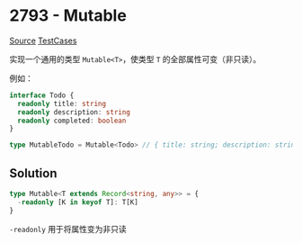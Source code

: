 # 2793 - Mutable

[Source](https://github.com/lybenson/ts-checker/blob/master/src/2793-medium-mutable/template.ts) [TestCases]((https://github.com/lybenson/ts-checker/blob/master/src/2793-medium-mutable/test-cases.ts))

实现一个通用的类型 `Mutable<T>`，使类型 `T` 的全部属性可变（非只读）。

例如：

```typescript
interface Todo {
  readonly title: string
  readonly description: string
  readonly completed: boolean
}

type MutableTodo = Mutable<Todo> // { title: string; description: string; completed: boolean; }
```

## Solution

```ts
type Mutable<T extends Record<string, any>> = {
  -readonly [K in keyof T]: T[K]
}
```

`-readonly` 用于将属性变为非只读
